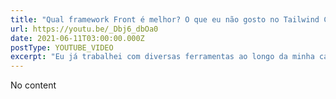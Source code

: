 ```yaml
---
title: "Qual framework Front é melhor? O que eu não gosto no Tailwind CSS e o que eu gosto"
url: https://youtu.be/_Dbj6_dbOa0
date: 2021-06-11T03:00:00.000Z
postType: YOUTUBE_VIDEO
excerpt: "Eu já trabalhei com diversas ferramentas ao longo da minha carreira, frameworks linguagens... E recentemente eu questionei bastante os motivos de muita gente estar num hype bem grande em cima do Tailwind CSS. Então nesse vídeo eu trouxe um pouco da minha visão em cima da ferramenta, falando pontos que eu gostei e não gostei inclusive fazendo paralelos com o que eu uso hoje que ta mais próximo de CSS in JS."
---
```


No content
